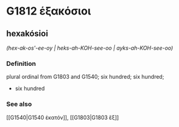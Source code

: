 # G1812 ἑξακόσιοι

## hexakósioi

_(hex-ak-os'-ee-oy | heks-ah-KOH-see-oo | ayks-ah-KOH-see-oo)_

### Definition

plural ordinal from G1803 and G1540; six hundred; six hundred; 

- six hundred

### See also

[[G1540|G1540 ἑκατόν]], [[G1803|G1803 ἕξ]]
